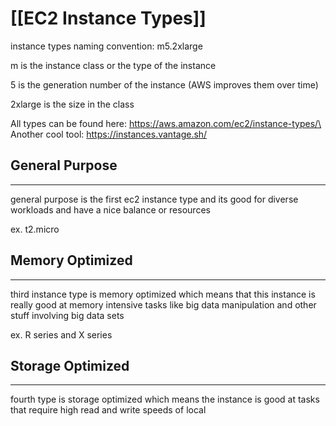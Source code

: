 # [[EC2 Instance Types]]

instance types naming convention: m5.2xlarge

m is the instance class or the type of the instance

5 is the generation number of the instance (AWS improves them over time)

2xlarge is the size in the class

All types can be found here: https://aws.amazon.com/ec2/instance-types/\
Another cool tool: https://instances.vantage.sh/

## General Purpose
---
general purpose is the first ec2 instance type and its good for diverse workloads and have a nice balance or resources

ex. t2.micro

## Memory Optimized
---
third instance type is memory optimized which means that this instance is really good at memory intensive tasks like big data manipulation and other stuff involving big data sets

ex. R series and X series

## Storage Optimized
---
fourth type is storage optimized which means the instance is good at tasks that require high read and write speeds of local 

